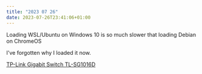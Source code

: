 ```yaml
---
title: "2023 07 26"
date: 2023-07-26T23:41:06+01:00
---
```


Loading WSL/Ubuntu on Windows 10 is so much slower that loading Debian on ChromeOS

I've forgotten why I loaded it now.

[TP-Link Gigabit Switch TL-SG1016D](/gadgets/gigabit-switch)